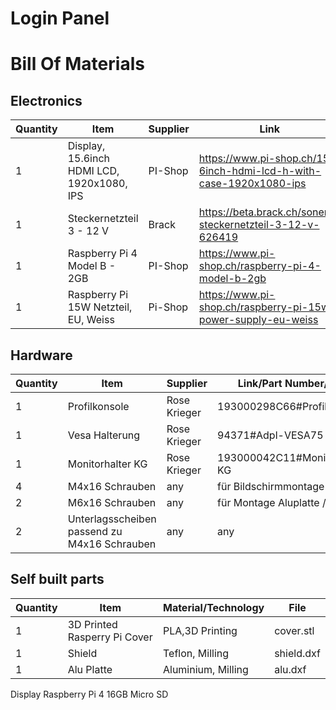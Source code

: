 # Login Panel

# Bill Of Materials

## Electronics
| Quantity | Item | Supplier | Link |
|-|-|-|-|
| 1 |Display, 15.6inch HDMI LCD, 1920x1080, IPS | PI-Shop | https://www.pi-shop.ch/15-6inch-hdmi-lcd-h-with-case-1920x1080-ips|
|1 |Steckernetzteil 3 - 12 V|Brack|https://beta.brack.ch/sonero-steckernetzteil-3-12-v-626419|
|1|Raspberry Pi 4 Model B - 2GB| PI-Shop|https://www.pi-shop.ch/raspberry-pi-4-model-b-2gb|
|1|Raspberry Pi 15W Netzteil, EU, Weiss|Pi-Shop|https://www.pi-shop.ch/raspberry-pi-15w-power-supply-eu-weiss|

## Hardware
| Quantity | Item | Supplier | Link/Part Number/Info |
|-|-|-|-|
|1|Profilkonsole|Rose Krieger|193000298C66#Profilkonsole|
|1|Vesa Halterung|Rose Krieger|94371#Adpl-VESA75|
|1|Monitorhalter KG|Rose Krieger|193000042C11#MonitorHalter KG|
|4|M4x16 Schrauben|any|für Bildschirmmontage|
|2|M6x16 Schrauben|any|für Montage Aluplatte / Halter|
|2|Unterlagsscheiben passend zu M4x16 Schrauben|any|any|

## Self built parts
| Quantity | Item | Material/Technology | File |
|-|-|-|-|
|1|3D Printed Rasperry Pi Cover|PLA,3D Printing|cover.stl|
|1|Shield|Teflon, Milling|shield.dxf|
|1|Alu Platte|Aluminium, Milling|alu.dxf|

Display
Raspberry Pi 4
16GB Micro SD
